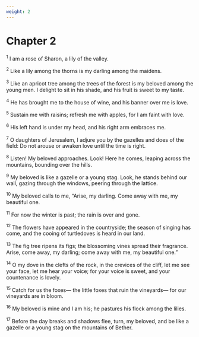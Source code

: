 ```yaml
---
weight: 2
---
```


# Chapter 2

<sup>1</sup> I am a rose of Sharon, a lily of the valley. 

<sup>2</sup> Like a lily among the thorns is my darling among the maidens. 

<sup>3</sup> Like an apricot tree among the trees of the forest is my beloved among the young men. I delight to sit in his shade, and his fruit is sweet to my taste. 

<sup>4</sup> He has brought me to the house of wine, and his banner over me is love. 

<sup>5</sup> Sustain me with raisins; refresh me with apples, for I am faint with love. 

<sup>6</sup> His left hand is under my head, and his right arm embraces me. 

<sup>7</sup> O daughters of Jerusalem, I adjure you by the gazelles and does of the field: Do not arouse or awaken love until the time is right. 

<sup>8</sup> Listen! My beloved approaches. Look! Here he comes, leaping across the mountains, bounding over the hills. 

<sup>9</sup> My beloved is like a gazelle or a young stag. Look, he stands behind our wall, gazing through the windows, peering through the lattice. 

<sup>10</sup> My beloved calls to me, “Arise, my darling. Come away with me, my beautiful one. 

<sup>11</sup> For now the winter is past; the rain is over and gone. 

<sup>12</sup> The flowers have appeared in the countryside; the season of singing has come, and the cooing of turtledoves is heard in our land. 

<sup>13</sup> The fig tree ripens its figs; the blossoming vines spread their fragrance. Arise, come away, my darling; come away with me, my beautiful one.” 

<sup>14</sup> O my dove in the clefts of the rock, in the crevices of the cliff, let me see your face, let me hear your voice; for your voice is sweet, and your countenance is lovely. 

<sup>15</sup> Catch for us the foxes— the little foxes that ruin the vineyards— for our vineyards are in bloom. 

<sup>16</sup> My beloved is mine and I am his; he pastures his flock among the lilies. 

<sup>17</sup> Before the day breaks and shadows flee, turn, my beloved, and be like a gazelle or a young stag on the mountains of Bether. 


